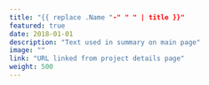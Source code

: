 ```yaml
---
title: "{{ replace .Name "-" " " | title }}"
featured: true
date: 2018-01-01
description: "Text used in summary on main page"
image: ""
link: "URL linked from project details page"
weight: 500
---
```

